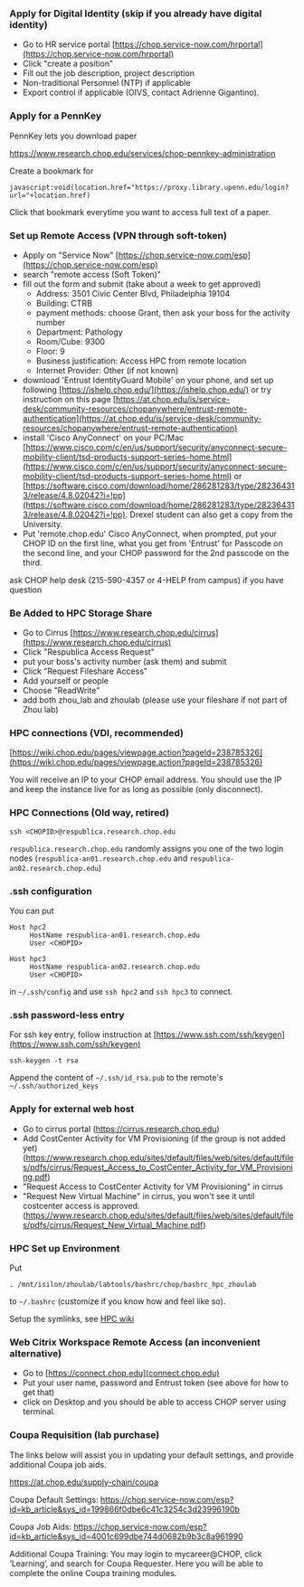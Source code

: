 ### Apply for Digital Identity (skip if you already have digital identity)

- Go to HR service portal [https://chop.service-now.com/hrportal](https://chop.service-now.com/hrportal)
- Click "create a position"
- Fill out the job description, project description
- Non-traditional Personnel (NTP) if applicable
- Export control if applicable (OIVS, contact Adrienne Gigantino).

### Apply for a PennKey

PennKey lets you download paper

https://www.research.chop.edu/services/chop-pennkey-administration

Create a bookmark for

```javascript:void(location.href="https://proxy.library.upenn.edu/login?url="+location.href)```

Click that bookmark everytime you want to access full text of a paper.

### Set up Remote Access (VPN through soft-token)

- Apply on "Service Now"
[https://chop.service-now.com/esp](https://chop.service-now.com/esp)
- search "remote access (Soft Token)"
- fill out the form and submit (take about a week to get approved)
     - Address: 3501 Civic Center Blvd, Philadelphia 19104
     - Building: CTRB
     - payment methods: choose Grant, then ask your boss for the activity number
     - Department: Pathology
     - Room/Cube: 9300
     - Floor: 9
     - Business justification: Access HPC from remote location
     - Internet Provider: Other (if not known)
- download 'Entrust IdentityGuard Mobile' on your phone, and set up following [https://ishelp.chop.edu/](https://ishelp.chop.edu/)
or try instruction on this page [https://at.chop.edu/is/service-desk/community-resources/chopanywhere/entrust-remote-authentication](https://at.chop.edu/is/service-desk/community-resources/chopanywhere/entrust-remote-authentication)
- install 'Cisco AnyConnect' on your PC/Mac [https://www.cisco.com/c/en/us/support/security/anyconnect-secure-mobility-client/tsd-products-support-series-home.html](https://www.cisco.com/c/en/us/support/security/anyconnect-secure-mobility-client/tsd-products-support-series-home.html) or [https://software.cisco.com/download/home/286281283/type/282364313/release/4.8.02042?i=!pp](https://software.cisco.com/download/home/286281283/type/282364313/release/4.8.02042?i=!pp). Drexel student can also get a copy from the University.
- Put 'remote.chop.edu' Cisco AnyConnect, when prompted, put your CHOP ID on the first line, what you get from 'Entrust' for Passcode on the second line, and your CHOP password for the 2nd passcode on the third.

ask CHOP help desk (215-590-4357 or 4-HELP from campus) if you have question

### Be Added to HPC Storage Share

- Go to 
Cirrus
[https://www.research.chop.edu/cirrus](https://www.research.chop.edu/cirrus)
- Click "Respublica Access Request"
- put your boss's activity number (ask them) and submit
- Click "Request Fileshare Access"
- Add yourself or people
- Choose "ReadWrite"
- add both zhou_lab and zhoulab (please use your fileshare if not part of Zhou lab)

### HPC connections (VDI, recommended)

[https://wiki.chop.edu/pages/viewpage.action?pageId=238785326](https://wiki.chop.edu/pages/viewpage.action?pageId=238785326)

You will receive an IP to your CHOP email address.
You should use the IP and keep the instance live for as long as possible (only disconnect).

### HPC Connections (Old way, retired)

```
ssh <CHOPID>@respublica.research.chop.edu
```


`respublica.research.chop.edu` randomly assigns you one of the two login nodes (`respublica-an01.research.chop.edu` and `respublica-an02.research.chop.edu`)


### .ssh configuration

You can put

```
Host hpc2
     HostName respublica-an01.research.chop.edu
     User <CHOPID>

Host hpc3
     HostName respublica-an02.research.chop.edu
     User <CHOPID>
```

in `~/.ssh/config` and use `ssh hpc2` and `ssh hpc3` to connect.

### .ssh password-less entry

For ssh key entry, follow instruction at [https://www.ssh.com/ssh/keygen](https://www.ssh.com/ssh/keygen)

```
ssh-keygen -t rsa
```

Append the content of `~/.ssh/id_rsa.pub` to the remote's `~/.ssh/authorized_keys`

### Apply for external web host

- Go to cirrus portal (https://cirrus.research.chop.edu)
- Add CostCenter Activity for VM Provisioning (if the group is not added yet) (https://www.research.chop.edu/sites/default/files/web/sites/default/files/pdfs/cirrus/Request_Access_to_CostCenter_Activity_for_VM_Provisioning.pdf)
- "Request Access to CostCenter Activity for VM Provisioning" in cirrus
- "Request New Virtual Machine" in cirrus, you won't see it until costcenter access is approved.
(https://www.research.chop.edu/sites/default/files/web/sites/default/files/pdfs/cirrus/Request_New_Virtual_Machine.pdf)

### HPC Set up Environment

Put
```
. /mnt/isilon/zhoulab/labtools/bashrc/chop/bashrc_hpc_zhoulab
```

to `~/.bashrc` (customize if you know how and feel like so).

Setup the symlinks, see [HPC wiki](https://github.com/zhou-lab/labwiki/blob/master/HPC.md)

### Web Citrix Workspace Remote Access (an inconvenient alternative)

- Go to [https://connect.chop.edu](connect.chop.edu)
- Put your user name, password and Entrust token (see above for how to get that)
- click on Desktop and you should be able to access CHOP server using terminal.

### Coupa Requisition (lab purchase)

The links below will assist you in updating your default settings, and provide additional Coupa job aids.

https://at.chop.edu/supply-chain/coupa

Coupa Default Settings: https://chop.service-now.com/esp?id=kb_article&sys_id=199866f0dbe6c41c3254c3d23996190b

Coupa Job Aids:  https://chop.service-now.com/esp?id=kb_article&sys_id=4001c699dbe744d0682b9b3c8a961990

Additional Coupa Training: You may login to mycareer@CHOP, click ‘Learning’, and search for Coupa Requester. Here you will be able to complete the online Coupa training modules.

